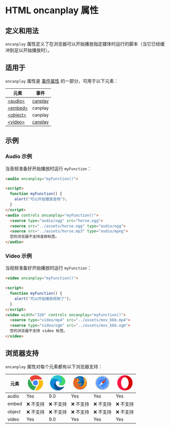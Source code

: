 HTML oncanplay 属性
===

## 定义和用法

`oncanplay` 属性定义了在浏览器可以开始播放指定媒体时运行的脚本（当它已经缓冲到足以开始播放时）。

## 适用于

`oncanplay` 属性是 [事件属性](../reference/eventattributes.md) 的一部分，可用于以下元素：

| 元素 | 事件 |
| --- | --- |
| [\<audio>](../tags/audio.md)   | [canplay](../reference/av/event/canplay.md) |
| [\<embed>](../tags/embed.md)   | canplay |
| [\<object>](../tags/object.md) | canplay |
| [\<video>](../tags/video.md)   | [canplay](../reference/av/event/canplay.md) |

## 示例

### Audio 示例

当音频准备好开始播放时运行 `myFunction`：

```html
<audio oncanplay="myFunction()">
```

```html idoc:preview:iframe
<script>
  function myFunction() {
    alert("可以开始播放音频");
  }
</script> 
<audio controls oncanplay="myFunction()">
  <source type="audio/ogg" src="horse.ogg">
  <source src="../assets/horse.ogg" type="audio/ogg">
  <source src="../assets/horse.mp3" type="audio/mpeg">
  您的浏览器不支持音频标签。
</audio>
```

### Video 示例

当视频准备好开始播放时运行 `myFunction`：

```html
<video oncanplay="myFunction()">
```

```html idoc:preview:iframe
<script>
  function myFunction() {
    alert("可以开始播放视频了");
  }
</script> 
<video width="320" controls oncanplay="myFunction()">
  <source type="video/mp4" src="../assets/mov_bbb.mp4">
  <source type="video/ogm" src="../assets/mov_bbb.ogm">
  您的浏览器不支持 video 标签。
</video>
```

## 浏览器支持

`oncanplay` 属性对每个元素都有以下浏览器支持：

| 元素 | ![chrome][1] | ![edge][2] | ![firefox][3] | ![safari][4] | ![opera][5] |
| --- | --- | --- | --- | --- | --- |
| audio   | Yes | 9.0 | Yes | Yes | Yes |
| embed   | ❌ 不支持 | ❌ 不支持 | ❌ 不支持 | ❌ 不支持 | ❌ 不支持 |
| object  | ❌ 不支持 | ❌ 不支持 | ❌ 不支持 | ❌ 不支持 | ❌ 不支持 |
| video   | Yes | 9.0 | Yes | Yes | Yes |
<!--rehype:style=width: 100%; display: inline-table;-->


[1]: ../assets/chrome.svg
[2]: ../assets/edge.svg
[3]: ../assets/firefox.svg
[4]: ../assets/safari.svg
[5]: ../assets/opera.svg
